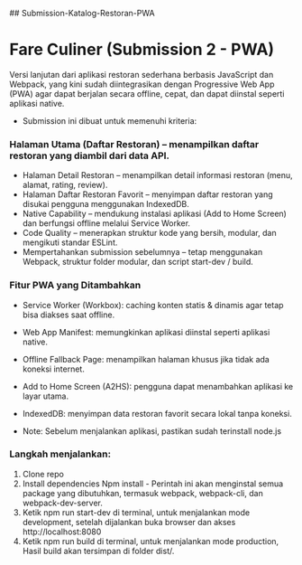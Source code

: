 #﻿# Submission-Katalog-Restoran-PWA

# Fare Culiner (Submission 2 - PWA)

Versi lanjutan dari aplikasi restoran sederhana berbasis JavaScript dan Webpack, yang kini sudah diintegrasikan dengan Progressive Web App (PWA) agar dapat berjalan secara offline, cepat, dan dapat diinstal seperti aplikasi native.

- Submission ini dibuat untuk memenuhi kriteria:

### Halaman Utama (Daftar Restoran) – menampilkan daftar restoran yang diambil dari data API.
- Halaman Detail Restoran – menampilkan detail informasi restoran (menu, alamat, rating, review).
- Halaman Daftar Restoran Favorit – menyimpan daftar restoran yang disukai pengguna menggunakan IndexedDB.
- Native Capability – mendukung instalasi aplikasi (Add to Home Screen) dan berfungsi offline melalui Service Worker.
- Code Quality – menerapkan struktur kode yang bersih, modular, dan mengikuti standar ESLint.
- Mempertahankan submission sebelumnya – tetap menggunakan Webpack, struktur folder modular, dan script start-dev / build.

### Fitur PWA yang Ditambahkan
- Service Worker (Workbox): caching konten statis & dinamis agar tetap bisa diakses saat offline.
- Web App Manifest: memungkinkan aplikasi diinstal seperti aplikasi native.
- Offline Fallback Page: menampilkan halaman khusus jika tidak ada koneksi internet.
- Add to Home Screen (A2HS): pengguna dapat menambahkan aplikasi ke layar utama.
- IndexedDB: menyimpan data restoran favorit secara lokal tanpa koneksi.


- Note: Sebelum menjalankan aplikasi, pastikan sudah terinstall node.js

  
### Langkah menjalankan:
1. Clone repo
2. Install dependencies Npm install - Perintah ini akan menginstal semua package yang dibutuhkan, termasuk webpack, webpack-cli, dan webpack-dev-server.
3. Ketik npm run start-dev di terminal, untuk menjalankan mode development, setelah dijalankan buka browser dan akses http://localhost:8080
4. Ketik npm run build di terminal, untuk menjalankan mode production, Hasil build akan tersimpan di folder dist/.
